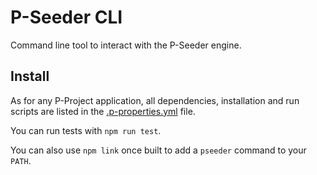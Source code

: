 # P-Seeder CLI

Command line tool to interact with the P-Seeder engine.

## Install

As for any P-Project application, all dependencies, installation and run scripts are listed in the
[.p-properties.yml](https://github.com/p-project/p-seeder-cli/blob/master/.p-properties.yml) file.

You can run tests with `npm run test`.

You can also use `npm link` once built to add a `pseeder` command to your `PATH`.
